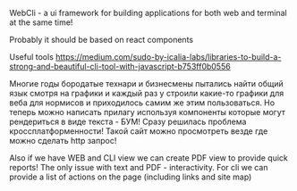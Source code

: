 WebCli - a ui framework for building applications for both web and terminal at the same time!

Probably it should be based on react components

Useful tools
https://medium.com/sudo-by-icalia-labs/libraries-to-build-a-strong-and-beautiful-cli-tool-with-javascript-b753ff0b0556

Многие годы бородатые технари и бизнесмены пытались найти общий язык смотря на графики и каждый раз у строили какие-то графики для веба для нормисов и приходилось самим же этим пользоваться. Но теперь можно написать прилагу используя компоненты которые могут рендериться в виде текста - БУМ! Сразу решилась проблема кроссплатформенности! Такой сайт можно просмотреть везде где можно сделать http запрос! 

Also if we have WEB and CLI view we can create PDF view to provide quick reports! The only issue with text and PDF - interactivity. For cli we can provide 
a list of actions on the page (including links and site map)
